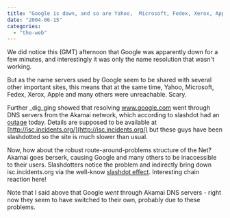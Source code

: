 ```yaml
---
title: "Google is down, and so are Yahoo,  Microsoft, Fedex, Xerox, Apple and more"
date: "2004-06-15"
categories: 
  - "the-web"
---
```


We did notice this (GMT) afternoon that Google was apparently down for a few minutes, and interestingly it was only the name resolution that wasn't working.

But as the name servers used by Google seem to be shared with several other important sites, this means that at the same time, Yahoo, Microsoft, Fedex, Xerox, Apple and many others were unreachable. Scary.

Further _dig_ging showed that resolving www.google.com went through DNS servers from the Akamai network, which according to slashdot had an [outage](http://slashdot.org/article.pl?sid=04/06/15/1427213) today. Details are supposed to be available at [http://isc.incidents.org/](http://isc.incidents.org/) but these guys have been slashdotted so the site is much slower than usual.

Now, how about the robust route-around-problems structure of the Net? Akamai goes berserk, causing Google and many others to be inaccessible to their users. Slashdotters notice the problem and indirectly bring down isc.incidents.org via the well-know [slashdot effect](http://slashdot.org/faq/slashmeta.shtml). Interesting chain reaction here!

Note that I said above that Google _went_ through Akamai DNS servers - right now they seem to have switched to their own, probably due to these problems.
